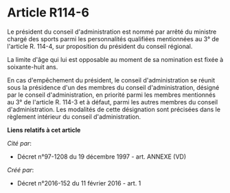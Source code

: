 # Article R114-6

Le président du conseil d'administration est nommé par arrêté du ministre chargé des sports parmi les personnalités
qualifiées mentionnées au 3° de l'article R. 114-4, sur proposition du président du conseil régional. 

La limite d'âge qui lui est opposable au moment de sa nomination est fixée à soixante-huit ans. 

En cas d'empêchement du président, le conseil d'administration se réunit sous la présidence d'un des membres du conseil
d'administration, désigné par le conseil d'administration, en priorité parmi les membres mentionnés au 3° de l'article R.
114-3 et à défaut, parmi les autres membres du conseil d'administration. Les modalités de cette désignation sont précisées
dans le règlement intérieur du conseil d'administration.

**Liens relatifs à cet article**

_Cité par_:

  - Décret n°97-1208 du 19 décembre 1997 - art. ANNEXE (VD)

_Créé par_:

  - Décret n°2016-152 du 11 février 2016 - art. 1
